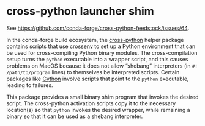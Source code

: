 # cross-python launcher shim

See <https://github.com/conda-forge/cross-python-feedstock/issues/64>.

In the conda-forge build ecosystem, the [cross-python] helper package contains
scripts that use [crossenv] to set up a Python environment that can be used for
cross-compiling Python binary modules. The cross-compilation setup turns the
`python` executable into a wrapper script, and this causes problems on MacOS
because it does not allow “shebang” interpreters (in `#! /path/to/program`
lines) to themselves be interpreted scripts. Certain packages like [Cython]
involve scripts that point to the `python` executable, leading to failures.

[cross-python]: https://github.com/conda-forge/cross-python-feedstock/
[crossenv]: https://crossenv.readthedocs.io/
[Cython]: https://cython.org

This package provides a small binary shim program that invokes the desired
script. The cross-python activation scripts copy it to the necessary location(s)
so that `python` invokes the desired wrapper, while remaining a binary so that
it can be used as a shebang interpreter.

